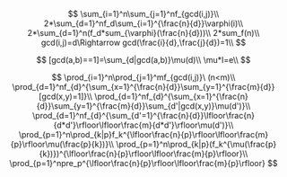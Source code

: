 $$
\sum_{i=1}^n\sum_{j=1}^nf_{gcd(i,j)}\\
2*\sum_{d=1}^nf_d\sum_{i=1}^{\frac{n}{d}}\varphi(i)\\
2*\sum_{d=1}^n(f_d*sum_{\varphi}(\frac{n}{d}))\\
2*sum_f(n)\\
gcd(i,j)=d\Rightarrow gcd(\frac{i}{d},\frac{j}{d})=1\\
$$

$$
[gcd(a,b)==1]=\sum_{d|gcd(a,b)}\mu(d)\\
\mu*I=e\\
$$

$$
\prod_{i=1}^n\prod_{j=1}^mf_{gcd(i,j)}\ (n<m)\\
\prod_{d=1}^nf_{d}^{\sum_{x=1}^{\frac{n}{d}}\sum_{y=1}^{\frac{m}{d}}[gcd(x,y)=1]}\\
\prod_{d=1}^nf_{d}^{\sum_{x=1}^{\frac{n}{d}}\sum_{y=1}^{\frac{m}{d}}\sum_{d'|gcd(x,y)}\mu(d')}\\
\prod_{d=1}^nf_{d}^{\sum_{d'=1}^{\frac{n}{d}}\lfloor\frac{n}{d*d'}\rfloor\lfloor\frac{m}{d*d'}\rfloor\mu(d')}\\
\prod_{p=1}^n\prod_{k|p}f_k^{\lfloor\frac{n}{p}\rfloor\lfloor\frac{m}{p}\rfloor\mu(\frac{p}{k})}\\
\prod_{p=1}^n\prod_{k|p}(f_k^{\mu(\frac{p}{k})})^{\lfloor\frac{n}{p}\rfloor\lfloor\frac{m}{p}\rfloor}\\
\prod_{p=1}^npre_p^{\lfloor\frac{n}{p}\rfloor\lfloor\frac{m}{p}\rfloor}
$$

